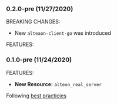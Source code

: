  
### 0.2.0-pre (11/27/2020)

BREAKING CHANGES:

* New `alteaon-client-go` was introduced

FEATURES:


### 0.1.0-pre (11/24/2020)

FEATURES:

* **New Resource:** `alteon_real_server` 



Following [best practicies](https://www.terraform.io/docs/extend/best-practices/versioning.html)

